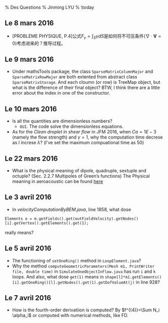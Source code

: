 % Des Questions
% Jinming LYU
% \today

## Le 8 mars 2016 ##
- [PROBLEME PHYSIQUE, P.4]公式$F_{\gamma}=\int_S\gamma dS$是如何将不可压条件($\nabla\cdot\mathbf{V}=0$)考虑进来的？推导过程。

## Le 9 mars 2016 ##
- Under mathsTools package, the class `SparseMatrixColumnMajor` and `SparseMatrixRowMajor` are both extented from 
abstract class `SparseMatrixStorage`. And each cloumn (or row) is TreeMap object, but what is the difference of their
final object? BTW, I think there are a little error about the index in one of the constructor.

## Le 10 mars 2016 ##
- Is all the quantities are dimensionless numbers?
    - `OUI`. The code solve the dimensionless equations.
- As for the *Clean droplet in shear flow* in JFM 2016, when $Ca=1E-3$ (namely the flow strength) and $\gamma=1$, why
  the computation time decrese as I increse $\lambda$? (I've set the maximum compuational time as 50)

## Le 22 mars 2016 ##
- What is the physical meaning of dipole, quadruple, sextuple and octuple? (Sec. 2.2.7 Multipoles of Green’s functions)
  The Physical meaning in aeroacoustic can be found [here](./refQuestion/空气动力性噪声.pdf)

## Le 3 avril 2016 ##
- In *velocityComputationByBEM.java*, line 1858, what dose 

`Elements e = m.getFields().get(outFieldVelocity).getNodes()[i].getVertex().getElements().get(1);` 

really means?

## Le 5 avril 2016 ##
- The functioning of `setOneRing()` method in `LoopElement.java`?
- Why the method `computeGeometricParameters(Mesh m1, PrintWriter file, double time)` in `SimulateOneObjectInFlow.java` 
  has run `i` and `k` loops.
  And also, what dose `get(1)` means in `shape[l]*m1.getElements()[i].getOneRing()[l].getNodes().get(1).getDofValueAt(j)` in
  line 928?

## Le 7 avril 2016 ##
- How is the fourth-order derivatiion is computed? By $f^{(4)}=\Sum N_i \alpha_i$ or computed with numerical methods, like FD.
